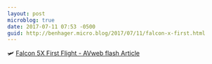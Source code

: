 ```yaml
---
layout: post
microblog: true
date: 2017-07-11 07:53 -0500
guid: http://benhager.micro.blog/2017/07/11/falcon-x-first.html
---
```

🛩 [Falcon 5X First Flight - AVweb flash Article](https://www.avweb.com/avwebflash/news/Falcon-5X-First-Flight-229265-1.html)
